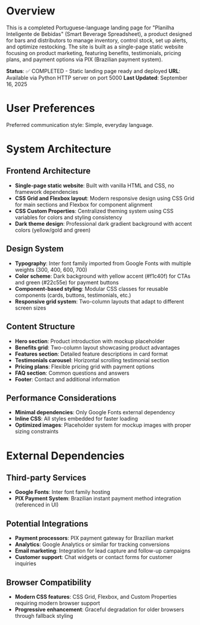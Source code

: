 # Overview

This is a completed Portuguese-language landing page for "Planilha Inteligente de Bebidas" (Smart Beverage Spreadsheet), a product designed for bars and distributors to manage inventory, control stock, set up alerts, and optimize restocking. The site is built as a single-page static website focusing on product marketing, featuring benefits, testimonials, pricing plans, and payment options via PIX (Brazilian payment system).

**Status**: ✅ COMPLETED - Static landing page ready and deployed
**URL**: Available via Python HTTP server on port 5000
**Last Updated**: September 16, 2025

# User Preferences

Preferred communication style: Simple, everyday language.

# System Architecture

## Frontend Architecture
- **Single-page static website**: Built with vanilla HTML and CSS, no framework dependencies
- **CSS Grid and Flexbox layout**: Modern responsive design using CSS Grid for main sections and Flexbox for component alignment
- **CSS Custom Properties**: Centralized theming system using CSS variables for colors and styling consistency
- **Dark theme design**: Professional dark gradient background with accent colors (yellow/gold and green)

## Design System
- **Typography**: Inter font family imported from Google Fonts with multiple weights (300, 400, 600, 700)
- **Color scheme**: Dark background with yellow accent (#f1c40f) for CTAs and green (#22c55e) for payment buttons
- **Component-based styling**: Modular CSS classes for reusable components (cards, buttons, testimonials, etc.)
- **Responsive grid system**: Two-column layouts that adapt to different screen sizes

## Content Structure
- **Hero section**: Product introduction with mockup placeholder
- **Benefits grid**: Two-column layout showcasing product advantages
- **Features section**: Detailed feature descriptions in card format
- **Testimonials carousel**: Horizontal scrolling testimonial section
- **Pricing plans**: Flexible pricing grid with payment options
- **FAQ section**: Common questions and answers
- **Footer**: Contact and additional information

## Performance Considerations
- **Minimal dependencies**: Only Google Fonts external dependency
- **Inline CSS**: All styles embedded for faster loading
- **Optimized images**: Placeholder system for mockup images with proper sizing constraints

# External Dependencies

## Third-party Services
- **Google Fonts**: Inter font family hosting
- **PIX Payment System**: Brazilian instant payment method integration (referenced in UI)

## Potential Integrations
- **Payment processors**: PIX payment gateway for Brazilian market
- **Analytics**: Google Analytics or similar for tracking conversions
- **Email marketing**: Integration for lead capture and follow-up campaigns
- **Customer support**: Chat widgets or contact forms for customer inquiries

## Browser Compatibility
- **Modern CSS features**: CSS Grid, Flexbox, and Custom Properties requiring modern browser support
- **Progressive enhancement**: Graceful degradation for older browsers through fallback styling